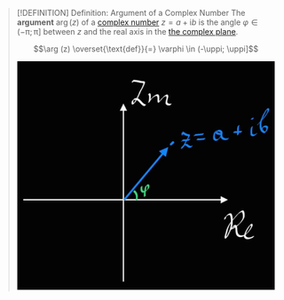 >[!DEFINITION] Definition: Argument of a Complex Number
>The **argument** $\arg (z)$ of a [complex number](Complex%20Number.md) $z = a + \mathrm{i}b$ is the angle $\varphi \in (-\uppi; \uppi]$ between $z$ and the real axis in the [the complex plane](The%20Complex%20Plane.md).
>
>$$\arg (z) \overset{\text{def}}{=} \varphi \in (-\uppi; \uppi]$$
>
>![](Resources/Argument%20of%20a%20Complex%20Number.jpg)